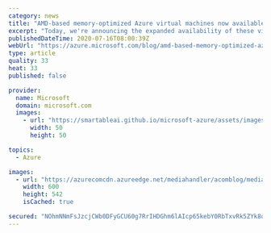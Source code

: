 ```yaml
---
category: news
title: "AMD-based memory-optimized Azure virtual machines now available in more regions"
excerpt: "Today, we're announcing the expanded availability of these virtual machine (VM) sizes in new Azure regions and support for additional Availability Zones."
publishedDateTime: 2020-07-16T08:00:39Z
webUrl: "https://azure.microsoft.com/blog/amd-based-memory-optimized-azure-virtual-machines-now-available-in-more-regions/"
type: article
quality: 33
heat: 33
published: false

provider:
  name: Microsoft
  domain: microsoft.com
  images:
    - url: "https://smartableai.github.io/microsoft-azure/assets/images/organizations/microsoft.com-50x50.jpg"
      width: 50
      height: 50

topics:
  - Azure

images:
  - url: "https://azurecomcdn.azureedge.net/mediahandler/acomblog/media/Default/blog/d92493a1-f2b7-43cc-aac0-2fb16327579f.png"
    width: 600
    height: 542
    isCached: true

secured: "NOhmNNmFsJzcjCWb0DFyGCU60g7RrIHDGhm6lAIcp65kebY0RbTxvRk5ZYk8qDvA0GQZfJOkNDg5R8LqPsFVDq2bh5+vOiVRXXRrpswERnytghT+IjFhaSKk326u11G8PjoUHmfxzbAlP+6cRElz+mcPNwEU8HgkTGiIdpQmfC/AQJsXc9lSp/mE4QDJoYldqbnEXC857hDl/HRGeK9yHmVRl+Y6psBwp9V3LTeWCfmjtaBlKl0yZT2q+I/GEoFWjPtru2/Ai+pH0JfcAxzUdbOFb9Wbm/emh1osJlarC3e887u/jio+11r/YyHqc0KFjg4gYBYSfMggnI0lY2TwtQ==;9Vn20AnoOIGYOeppgA/F3w=="
---
```



